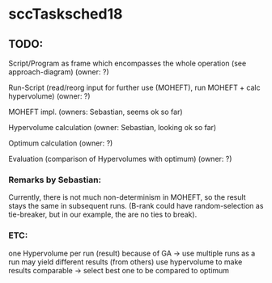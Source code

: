 # sccTasksched18



## TODO:

Script/Program as frame which encompasses the whole operation (see approach-diagram) (owner: ?)

Run-Script (read/reorg input for further use (MOHEFT), run MOHEFT + calc hypervolume) (owner: ?)

MOHEFT impl. (owners: Sebastian, seems ok so far)

Hypervolume calculation (owner: Sebastian, looking ok so far)

Optimum calculation (owner: ?)

Evaluation (comparison of Hypervolumes with optimum) (owner: ?)


### Remarks by Sebastian:
Currently, there is not much non-determinism in MOHEFT, so the result stays the same in subsequent runs. 
(B-rank could have random-selection as tie-breaker, but in our example, the are no ties to break).




### ETC:
one Hypervolume per run (result)
because of GA -> use multiple runs as a run may yield different results (from others)
use hypervolume to make results comparable  -> select best one to be compared to optimum

